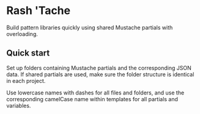 # Rash 'Tache

Build pattern libraries quickly using shared Mustache partials with overloading.

## Quick start

Set up folders containing Mustache partials and the corresponding JSON data. If
shared partials are used, make sure the folder structure is identical in each
project.

Use lowercase names with dashes for all files and folders, and use the
corresponding camelCase name within templates for all partials and variables.
